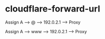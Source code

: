 # cloudflare-forward-url

Assign A --> @ --> 192.0.2.1 --> Proxy 

Assign A --> www --> 192.0.2.1 --> Proxy 

